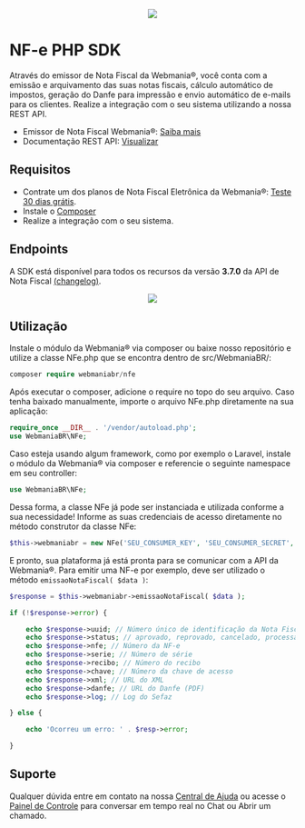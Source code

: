 <p align="center">
  <img src="https://wmbr.s3.amazonaws.com/img/logo_webmaniabr_github2.png">
</p>

# NF-e PHP SDK

Através do emissor de Nota Fiscal da Webmania®, você conta com a emissão e arquivamento das suas notas fiscais, cálculo automático de impostos, geração do Danfe para impressão e envio automático de e-mails para os clientes. Realize a integração com o seu sistema utilizando a nossa REST API.

- Emissor de Nota Fiscal Webmania®: [Saiba mais](https://webmaniabr.com/nota-fiscal-eletronica/)
- Documentação REST API: [Visualizar](https://webmaniabr.com/docs/rest-api-nfe/)

## Requisitos

- Contrate um dos planos de Nota Fiscal Eletrônica da Webmania®: [Teste 30 dias grátis](https://webmaniabr.com/nota-fiscal-eletronica/).
- Instale o [Composer](https://getcomposer.org/)
- Realize a integração com o seu sistema.

## Endpoints

A SDK está disponível para todos os recursos da versão **3.7.0** da API de Nota Fiscal [(changelog)](https://ajuda.webmaniabr.com/hc/pt-br/articles/360013266171).

<p align="center">
  <img src="https://wmbr.s3.amazonaws.com/img/endpoints_nfe_nfce.jpg">
</p>

## Utilização
Instale o módulo da Webmania® via composer ou baixe nosso repositório e utilize a classe NFe.php que se encontra dentro de src/WebmaniaBR/:

```php
composer require webmaniabr/nfe
```

Após executar o composer, adicione o require no topo do seu arquivo. Caso tenha baixado manualmente, importe o arquivo NFe.php diretamente na sua aplicação:

```php
require_once __DIR__ . '/vendor/autoload.php';
use WebmaniaBR\NFe;
```

Caso esteja usando algum framework, como por exemplo o Laravel, instale o módulo da Webmania® via composer e referencie o seguinte namespace em seu controller:

```php
use WebmaniaBR\NFe;
```

Dessa forma, a classe NFe já pode ser instanciada e utilizada conforme a sua necessidade!
Informe as suas credenciais de acesso diretamente no método construtor da classe NFe:

```php
$this->webmaniabr = new NFe('SEU_CONSUMER_KEY', 'SEU_CONSUMER_SECRET', 'SEU_ACCESS_TOKEN', 'SEU_ACCESS_TOKEN_SECRET');
```

E pronto, sua plataforma já está pronta para se comunicar com a API da Webmania®.
Para emitir uma NF-e por exemplo, deve ser utilizado o método ``` emissaoNotaFiscal( $data ) ```:

```php
$response = $this->webmaniabr->emissaoNotaFiscal( $data );

if (!$response->error) {

    echo $response->uuid; // Número único de identificação da Nota Fiscal
    echo $response->status; // aprovado, reprovado, cancelado, processamento ou contingencia
    echo $response->nfe; // Número da NF-e
    echo $response->serie; // Número de série
    echo $response->recibo; // Número do recibo
    echo $response->chave; // Número da chave de acesso
    echo $response->xml; // URL do XML
    echo $response->danfe; // URL do Danfe (PDF)
    echo $response->log; // Log do Sefaz

} else {

    echo 'Ocorreu um erro: ' . $resp->error;

}
```

## Suporte

Qualquer dúvida entre em contato na nossa [Central de Ajuda](https://ajuda.webmaniabr.com) ou acesse o [Painel de Controle](https://webmaniabr.com/painel/) para conversar em tempo real no Chat ou Abrir um chamado.

